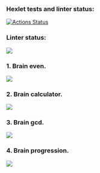 ### Hexlet tests and linter status:
[![Actions Status](https://github.com/Maxencio/frontend-project-44/workflows/hexlet-check/badge.svg)](https://github.com/Maxencio/frontend-project-44/actions)
### Linter status:
<a href="https://codeclimate.com/github/Maxencio/frontend-project-44/maintainability"><img src="https://api.codeclimate.com/v1/badges/016f2ac2c3ca8e240a74/maintainability" /></a>
### 1. Brain even.
<a href="https://asciinema.org/a/0stOa9iFN56MAcJzw9fmp53Gy" target="_blank"><img src="https://asciinema.org/a/0stOa9iFN56MAcJzw9fmp53Gy.svg" /></a>
### 2. Brain calculator.
<a href="https://asciinema.org/a/UBl5MJ9yetmCV2bmSF5kqhss2" target="_blank"><img src="https://asciinema.org/a/UBl5MJ9yetmCV2bmSF5kqhss2.svg" /></a>
### 3. Brain gcd.
<a href="https://asciinema.org/a/FZceIlyqOxu80UTJITUJxSr5p" target="_blank"><img src="https://asciinema.org/a/FZceIlyqOxu80UTJITUJxSr5p.svg" /></a>
### 4. Brain progression.
<a href="https://asciinema.org/a/YAzjMbFwkkX15EHlVu3eHGguD" target="_blank"><img src="https://asciinema.org/a/YAzjMbFwkkX15EHlVu3eHGguD.svg" /></a>
